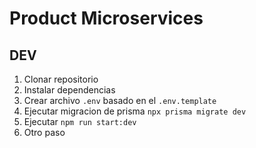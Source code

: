 # Product Microservices

## DEV

1. Clonar repositorio
2. Instalar dependencias
3. Crear archivo `.env` basado en el `.env.template`
4. Ejecutar migracion de prisma `npx prisma migrate dev`
5. Ejecutar `npm run start:dev`
6. Otro paso